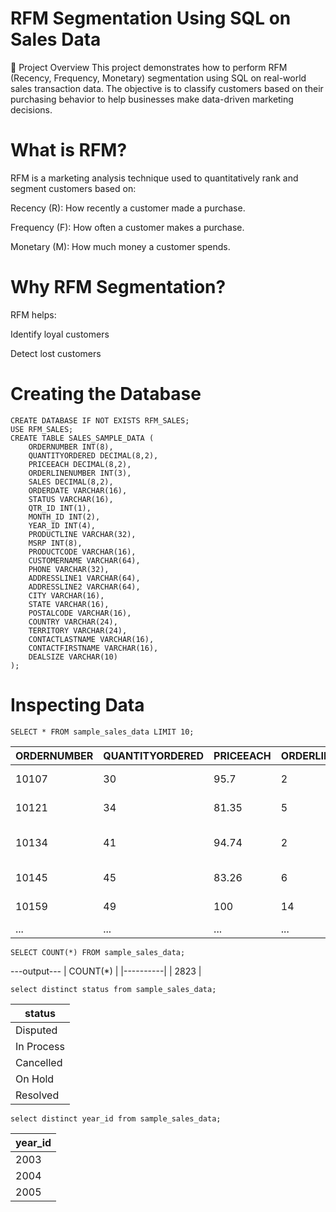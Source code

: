 # RFM Segmentation Using SQL on Sales Data
📌 Project Overview
This project demonstrates how to perform RFM (Recency, Frequency, Monetary) segmentation using SQL on real-world sales transaction data. The objective is to classify customers based on their purchasing behavior to help businesses make data-driven marketing decisions.

# What is RFM?
RFM is a marketing analysis technique used to quantitatively rank and segment customers based on:

Recency (R): How recently a customer made a purchase.

Frequency (F): How often a customer makes a purchase.

Monetary (M): How much money a customer spends.

# Why RFM Segmentation?
RFM helps:

Identify loyal customers

Detect lost customers

# Creating the Database
```
CREATE DATABASE IF NOT EXISTS RFM_SALES;
USE RFM_SALES;
CREATE TABLE SALES_SAMPLE_DATA (
    ORDERNUMBER INT(8),
    QUANTITYORDERED DECIMAL(8,2),
    PRICEEACH DECIMAL(8,2),
    ORDERLINENUMBER INT(3),
    SALES DECIMAL(8,2),
    ORDERDATE VARCHAR(16),
    STATUS VARCHAR(16),
    QTR_ID INT(1),
    MONTH_ID INT(2),
    YEAR_ID INT(4),
    PRODUCTLINE VARCHAR(32),
    MSRP INT(8),
    PRODUCTCODE VARCHAR(16),
    CUSTOMERNAME VARCHAR(64),
    PHONE VARCHAR(32),
    ADDRESSLINE1 VARCHAR(64),
    ADDRESSLINE2 VARCHAR(64),
    CITY VARCHAR(16),
    STATE VARCHAR(16),
    POSTALCODE VARCHAR(16),
    COUNTRY VARCHAR(24),
    TERRITORY VARCHAR(24),
    CONTACTLASTNAME VARCHAR(16),
    CONTACTFIRSTNAME VARCHAR(16),
    DEALSIZE VARCHAR(10)
);
```
# Inspecting Data
```
SELECT * FROM sample_sales_data LIMIT 10;
```
| ORDERNUMBER | QUANTITYORDERED | PRICEEACH | ORDERLINENUMBER | SALES   | ORDERDATE | STATUS  | QTR_ID | MONTH_ID | YEAR_ID | PRODUCTLINE | MSRP | PRODUCTCODE | CUSTOMERNAME            | PHONE         | ADDRESSLINE1                | ADDRESSLINE2 | CITY          | STATE | POSTALCODE | COUNTRY | TERRITORY | CONTACTLASTNAME | CONTACTFIRSTNAME | DEALSIZE |
|-------------|------------------|-----------|------------------|---------|------------|---------|--------|-----------|---------|--------------|------|--------------|--------------------------|---------------|------------------------------|---------------|---------------|--------|-------------|---------|-----------|------------------|------------------|----------|
| 10107       | 30               | 95.7      | 2                | 2871.00 | 24/2/03    | Shipped | 1      | 2         | 2003    | Motorcycles  | 95   | S10_1678     | Land of Toys Inc.        | 2125557818    | 897 Long Airport Avenue      |               | NYC           | NY     | 10022       | USA     | NA        | Yu               | Kwai             | Small    |
| 10121       | 34               | 81.35     | 5                | 2765.90 | 7/5/03     | Shipped | 2      | 5         | 2003    | Motorcycles  | 95   | S10_1678     | Reims Collectables       | 26.47.1555    | 59 rue de l’Abbaye           |               | Reims         |        | 51100       | France  | EMEA      | Henriot          | Paul             | Small    |
| 10134       | 41               | 94.74     | 2                | 3884.34 | 1/7/03     | Shipped | 3      | 7         | 2003    | Motorcycles  | 95   | S10_1678     | Lyon Souveniers          | +33 1 46 62…  | 27 rue du Colonel Pierre Avia|               | Paris         |        | 75508       | France  | EMEA      | Da Cunha         | Daniel           | Medium   |
| 10145       | 45               | 83.26     | 6                | 3746.70 | 25/8/03    | Shipped | 3      | 8         | 2003    | Motorcycles  | 95   | S10_1678     | Toys4GrownUps.com        | 6265557265    | 78934 Hillside Dr.           |               | Pasadena      | CA     | 90003       | USA     | NA        | Young            | Julie            | Medium   |
| 10159       | 49               | 100       | 14               | 5205.27 | 10/10/03   | Shipped | 4      | 10        | 2003    | Motorcycles  | 95   | S10_1678     | Corporate Gift Ideas Co. | 6505551386    | 7734 Strong St.              |               | San Francisco | CA     | 94103       | USA     | NA        | Brown            | Julie            | Medium   |
| ...         | ...              | ...       | ...              | ...     | ...        | ...     | ...    | ...       | ...     | ...          | ...  | ...          | ...                      | ...           | ...                          | ...           | ...           | ...    | ...         | ...     | ...       | ...              | ...              | ...      |

```
SELECT COUNT(*) FROM sample_sales_data;
```
---output---
| COUNT(*) |
|----------|
| 2823     |
```
select distinct status from sample_sales_data;
```
| status      |
|-------------|
| Disputed    |
| In Process  |
| Cancelled   |
| On Hold     |
| Resolved    |

```
select distinct year_id from sample_sales_data;
```
| year_id |
|---------|
| 2003    |
| 2004    |
| 2005    |






